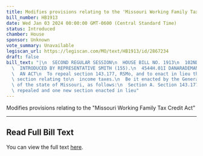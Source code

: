 ```yaml
---
title: Modifies provisions relating to the 'Missouri Working Family Tax Credit Act'
bill_number: HB1913
date: Wed Jan 03 2024 00:00:00 GMT-0600 (Central Standard Time)
status: Introduced
chamber: House
sponsor: Unknown
vote_summary: Unavailable
legiscan_url: https://legiscan.com/MO/text/HB1913/id/2867234
draft: false
bill_text: "|\n  SECOND REGULAR SESSION\n  HOUSE BILL NO. 1913\n  102ND GENERAL ASSEMBLY\n\
  \  INTRODUCED BY REPRESENTATIVE SMITH (155).\n  4544H.01I DANARADEMANMILLER,ChiefClerk\n\
  \  AN ACT\n  To repeal section 143.177, RSMo, and to enact in lieu thereof one new\
  \ section relating to\n  income taxes.\n  Be it enacted by the General Assembly\
  \ of the state of Missouri, as follows:\n  Section A. Section 143.177, RSMo, is\
  \ repealed and one new section enacted in lieu"
---
```

Modifies provisions relating to the "Missouri Working Family Tax Credit Act"

---

## Read Full Bill Text

You can view the full text [here](https://legiscan.com/MO/text/HB1913/id/2867234).
